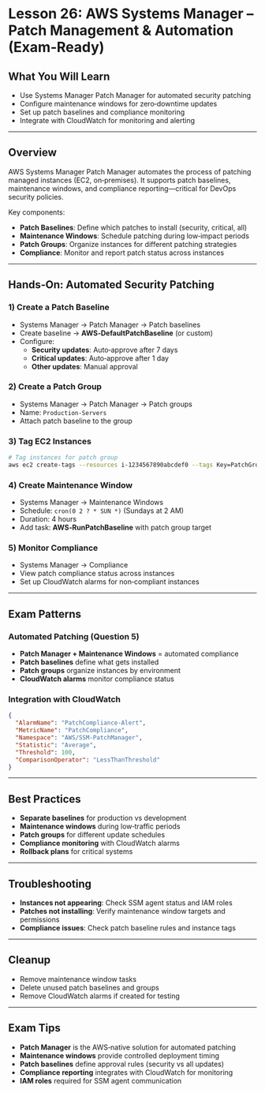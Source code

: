 # Lesson 26: AWS Systems Manager – Patch Management & Automation (Exam‑Ready)

## What You Will Learn
- Use Systems Manager Patch Manager for automated security patching
- Configure maintenance windows for zero‑downtime updates
- Set up patch baselines and compliance monitoring
- Integrate with CloudWatch for monitoring and alerting

---

## Overview
AWS Systems Manager Patch Manager automates the process of patching managed instances (EC2, on‑premises). It supports patch baselines, maintenance windows, and compliance reporting—critical for DevOps security policies.

Key components:
- **Patch Baselines**: Define which patches to install (security, critical, all)
- **Maintenance Windows**: Schedule patching during low‑impact periods
- **Patch Groups**: Organize instances for different patching strategies
- **Compliance**: Monitor and report patch status across instances

---

## Hands‑On: Automated Security Patching

### 1) Create a Patch Baseline
- Systems Manager → Patch Manager → Patch baselines
- Create baseline → **AWS‑DefaultPatchBaseline** (or custom)
- Configure:
  - **Security updates**: Auto‑approve after 7 days
  - **Critical updates**: Auto‑approve after 1 day
  - **Other updates**: Manual approval

### 2) Create a Patch Group
- Systems Manager → Patch Manager → Patch groups
- Name: `Production-Servers`
- Attach patch baseline to the group

### 3) Tag EC2 Instances
```bash
# Tag instances for patch group
aws ec2 create-tags --resources i-1234567890abcdef0 --tags Key=PatchGroup,Value=Production-Servers
```

### 4) Create Maintenance Window
- Systems Manager → Maintenance Windows
- Schedule: `cron(0 2 ? * SUN *)` (Sundays at 2 AM)
- Duration: 4 hours
- Add task: **AWS‑RunPatchBaseline** with patch group target

### 5) Monitor Compliance
- Systems Manager → Compliance
- View patch compliance status across instances
- Set up CloudWatch alarms for non‑compliant instances

---

## Exam Patterns

### Automated Patching (Question 5)
- **Patch Manager + Maintenance Windows** = automated compliance
- **Patch baselines** define what gets installed
- **Patch groups** organize instances by environment
- **CloudWatch alarms** monitor compliance status

### Integration with CloudWatch
```json
{
  "AlarmName": "PatchCompliance-Alert",
  "MetricName": "PatchCompliance",
  "Namespace": "AWS/SSM-PatchManager",
  "Statistic": "Average",
  "Threshold": 100,
  "ComparisonOperator": "LessThanThreshold"
}
```

---

## Best Practices
- **Separate baselines** for production vs development
- **Maintenance windows** during low‑traffic periods
- **Patch groups** for different update schedules
- **Compliance monitoring** with CloudWatch alarms
- **Rollback plans** for critical systems

---

## Troubleshooting
- **Instances not appearing**: Check SSM agent status and IAM roles
- **Patches not installing**: Verify maintenance window targets and permissions
- **Compliance issues**: Check patch baseline rules and instance tags

---

## Cleanup
- Remove maintenance window tasks
- Delete unused patch baselines and groups
- Remove CloudWatch alarms if created for testing

---

## Exam Tips
- **Patch Manager** is the AWS‑native solution for automated patching
- **Maintenance windows** provide controlled deployment timing
- **Patch baselines** define approval rules (security vs all updates)
- **Compliance reporting** integrates with CloudWatch for monitoring
- **IAM roles** required for SSM agent communication
